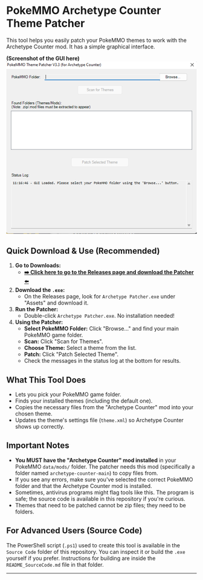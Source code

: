 # PokeMMO Archetype Counter Theme Patcher

This tool helps you easily patch your PokeMMO themes to work with the Archetype Counter mod. It has a simple graphical interface.

**(Screenshot of the GUI here)**
![Screenshot of Patcher GUI](screenshot.png "Interface")

## Quick Download & Use (Recommended)

1.  **Go to Downloads:**
    *   **[➡️ Click here to go to the Releases page and download the Patcher ⬅️](https://github.com/sdinukad/theme-patcher-for-archetype/releases/latest)**
2.  **Download the `.exe`:**
    *   On the Releases page, look for `Archetype Patcher.exe` under "Assets" and download it.
3.  **Run the Patcher:**
    *   Double-click `Archetype Patcher.exe`. No installation needed!
4.  **Using the Patcher:**
    *   **Select PokeMMO Folder:** Click "Browse..." and find your main PokeMMO game folder.
    *   **Scan:** Click "Scan for Themes".
    *   **Choose Theme:** Select a theme from the list.
    *   **Patch:** Click "Patch Selected Theme".
    *   Check the messages in the status log at the bottom for results.

## What This Tool Does

*   Lets you pick your PokeMMO game folder.
*   Finds your installed themes (including the default one).
*   Copies the necessary files from the "Archetype Counter" mod into your chosen theme.
*   Updates the theme's settings file (`theme.xml`) so Archetype Counter shows up correctly.

## Important Notes

*   **You MUST have the "Archetype Counter" mod installed** in your PokeMMO `data/mods/` folder. The patcher needs this mod (specifically a folder named `archetype-counter-main`) to copy files from.
*   If you see any errors, make sure you've selected the correct PokeMMO folder and that the Archetype Counter mod is installed.
*   Sometimes, antivirus programs might flag tools like this. The program is safe; the source code is available in this repository if you're curious.
*   Themes that need to be patched cannot be zip files; they need to be folders.

## For Advanced Users (Source Code)

The PowerShell script (`.ps1`) used to create this tool is available in the `Source Code` folder of this repository. You can inspect it or build the `.exe` yourself if you prefer. Instructions for building are inside the `README_SourceCode.md` file in that folder.

---
